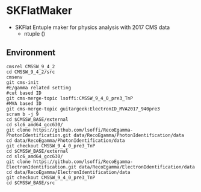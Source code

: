 # SKFlatMaker
* SKFlat Entuple maker for physics analysis with 2017 CMS data
   *  ntuple ()

## Environment
	cmsrel CMSSW_9_4_2
   	cd CMSSW_9_4_2/src
   	cmsenv
   	git cms-init
   	#E/gamma related setting
   	#cut based ID
   	git cms-merge-topic lsoffi:CMSSW_9_4_0_pre3_TnP
   	#MVA based ID
   	git cms-merge-topic guitargeek:ElectronID_MVA2017_940pre3
   	scram b -j 9
   	cd $CMSSW_BASE/external
   	cd slc6_amd64_gcc630/	
   	git clone https://github.com/lsoffi/RecoEgamma-PhotonIdentification.git data/RecoEgamma/PhotonIdentification/data
   	cd data/RecoEgamma/PhotonIdentification/data
   	git checkout CMSSW_9_4_0_pre3_TnP
   	cd $CMSSW_BASE/external
   	cd slc6_amd64_gcc630/
   	git clone https://github.com/lsoffi/RecoEgamma-ElectronIdentification.git data/RecoEgamma/ElectronIdentification/data
   	cd data/RecoEgamma/ElectronIdentification/data
   	git checkout CMSSW_9_4_0_pre3_TnP
   	cd $CMSSW_BASE/src